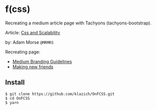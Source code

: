 # f(css)
Recreating a medium article page with Tachyons (tachyons-bootstrap).

Article: [Css and Scalability](http://mrmrs.github.io/writing/2016/03/24/scalable-css/)

by: Adam Morse `@MRMRS`

Recreating page:
- [Medium Branding Guidelines](https://medium.design/logos-and-brand-guidelines-f1a01a733592)
- [Making new friends](https://medium.design/making-new-friends-601525dbf5a8)

## Install
```
$ git clone https://github.com/klazich/OnFCSS.git
$ cd OnFCSS
$ yarn
```
